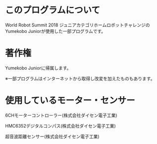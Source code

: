 # このプログラムについて
World Robot Summit 2018 ジュニアカテゴリホームロボットチャレンジのYumekobo Juniorが使用した一部プログラムです。
# 著作権
Yumekobo Juniorに帰属します。

※一部プログラムはインターネットから取得し改変を加えたものもあります。
# 使用しているモーター・センサー
6CHモーターコントローラー(株式会社ダイセン電子工業)

HMC6352デジタルコンパス(株式会社ダイセン電子工業)

超音波距離センサー(株式会社ダイセン電子工業)